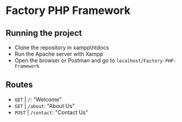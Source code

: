 # Factory PHP Framework

## Running the project

- Clone the repository in xampp\htdocs
- Run the Apache server with Xampp
- Open the browser or Postman and go to `localhost/Factory-PHP-Framework`

## Routes

- `GET` | `/`: "Welcome"
- `GET` | `/about`: "About Us"
- `POST` | `/contact`: "Contact Us"